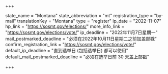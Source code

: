 +++

state_name = "Montana"
state_abbreviation = "mt"
registration_type = "by-mail"
translationKey = "Montana"
type = "register"
ip_date = "2022-11-07"
hp_link = "https://sosmt.gov/elections/"
more_info_link = "https://sosmt.gov/elections/vote/"
ip_deadline = "2022年11月7日星期一"
mail_postmarked_deadline = "必须在2022年10月11日星期二之前加盖邮戳"
confirm_registration_link = "https://sosmt.gov/elections/vote/"
default_ip_deadline = "直到选举日 (包括选举日) 都可以使用"
default_mail_postmarked_deadline = "必须在选举日前 30 天盖上邮戳"

+++